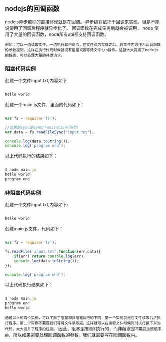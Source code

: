 ## nodejs的回调函数

nodejs异步编程的直接体现就是在回调。
异步编程依托于回调来实现，但是不能说使用了回调后程序就异步化了。
回调函数在完成任务后就会被调用， node 使用了大量的回调函数，node所有api都支持回调函数。

`例如：可以一边读取文件，一边执行其他命令，在文件读取完成之后，将文件内容作为回调函数的参数返回。这样在执行代码时候就没有阻塞或者等待文件i/o操作。这就大大提高了nodejs的性能，可以处理大量的并发请求。`

### 阻塞代码实例
创建一个文件input.txt,内容如下
```javascript

hello world

```
创建一个main.js文件，里面的代码如下：
```javascript

var fs = require('fs');

//这里的sync是synchronization(同步)
var data = fs.readFileSync('input.txt');

console.log(data.toString());
console.log('program end');

```
以上代码执行的结果如下：
```javascript

$ node main.js
hello world
program end

```

### 非阻塞代码实例
创建一个文件input.txt,内容如下:
```javascript

hello world

```
创建main.js文件，代码如下：
```javascript

var fs = require('fs');

fs.readFile('input.txt',function(err,data){
	if(err) return console.log(err);
	console.log(data.toString());
});

console.log('program end');

```
以上代码执行结果如下：
```javascript

$ node main.js
program end
hello world

```

`通过以上的两个实例，可以了解了阻塞和非阻塞调用的不同，第一个实例就是在文件读取后才执行程序。第二个实例不需要我们等待文件读取完，这样就可以在读取文件时候同时执行接下来的代码，大大提升了程序的性能。`
因此，阻塞是按`顺序`执行的，而非阻塞是`不需要按照顺序的`，所以如果需要处理回调函数的参数，我们就需要写在回调函数内。
















